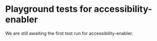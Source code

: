 # Playground tests for accessibility-enabler
We are still awaiting the first test run for accessibility-enabler.
